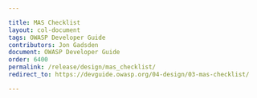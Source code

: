 ```yaml
---

title: MAS Checklist
layout: col-document
tags: OWASP Developer Guide
contributors: Jon Gadsden
document: OWASP Developer Guide
order: 6400
permalink: /release/design/mas_checklist/
redirect_to: https://devguide.owasp.org/04-design/03-mas-checklist/

---
```

